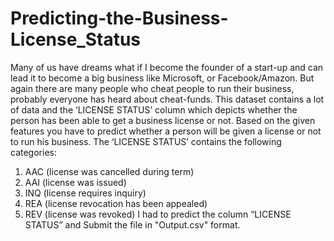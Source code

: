 # Predicting-the-Business-License_Status

Many of us have dreams what if I become the founder of a start-up and can lead it to become a big business like Microsoft, or Facebook/Amazon. But again there are many people who cheat people to run their business, probably everyone has heard about cheat-funds. This dataset contains a lot of data and the ‘LICENSE STATUS’ column which depicts whether the person has been able to get a business license or not. Based on the given features you have to predict whether a person will be given a license or not to run his business. The ‘LICENSE STATUS’ contains the following categories:
1.	AAC (license was cancelled during term)
2.	AAI (license was issued)
3.	INQ (license requires inquiry)
4.	REA (license revocation has been appealed)
5.	REV (license was revoked)
I had to predict the column “LICENSE STATUS” and Submit the file in "Output.csv" format.
